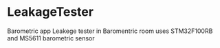 # LeakageTester
Barometric app
Leakege tester in Baromentric room uses STM32F100RB and MS5611 barometric sensor
